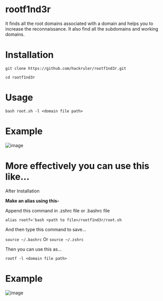# rootf1nd3r
It finds all the root domains associated with a domain and helps you to increase the reconnaissance. It also find all the subdomains and working domains.

# Installation
`git clone https://github.com/hackruler/rootf1nd3r.git`

`cd rootf1nd3r`

# Usage 

`bash root.sh -l <domain file path>`

# Example

![image](https://github.com/hackruler/rootf1nd3r/assets/82742964/dc911e8f-5916-4265-80f2-e881e87ce928)



# More effectively you can use this like...

After Installation

**Make an alias using this-**

Append this command in .zshrc file or .bashrc file

`alias rootf='bash <path to file>/rootf1nd3r/root.sh`

And then type this command to save...

`source ~/.bashrc` Or `source ~/.zshrc`

Then you can use this as...

`rootf -l <domain file path>`

# Example

![image](https://github.com/hackruler/rootf1nd3r/assets/82742964/f11ae723-d839-47b9-a23d-383db1c21cf8)

